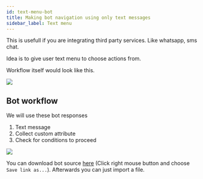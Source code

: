 ```yaml
---
id: text-menu-bot
title: Making bot navigation using only text messages
sidebar_label: Text menu
---
```


This is usefull if you are integrating third party services. Like whatsapp, sms chat.

Idea is to give user text menu to choose actions from.

Workflow itself would look like this.

![](/img/bot/text-menu.png)

## Bot workflow

We will use these bot responses

1. Text message
2. Collect custom attribute
3. Check for conditions to proceed

![](/img/bot/text-menu-bot.png)

You can download bot source [here](/img/bot/ai/text-bot.json) (Click right mouse button and choose `Save link as...`). Afterwards you can just import a file.
